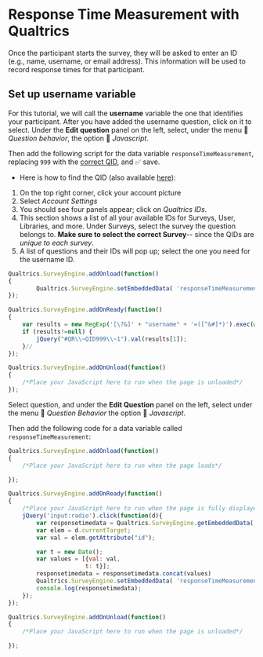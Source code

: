 # Response Time Measurement with Qualtrics

Once the participant starts the survey, they will be asked to enter an ID (e.g., name, username, or email address). This information will be used to record response times for that participant.

## Set up username variable

For this tutorial, we will call the **username** variable the one that identifies your participant. After you have added the username question, click on it to select. Under the **Edit question** panel on the left, select, under the menu :arrow_down_small: *Question behavior*, the option :radio_button: *Javascript*. 

Then add the following script for the data variable `responseTimeMeasurement`, replacing `999` with the [correct QID](https://www.qualtrics.com/support/integrations/api-integration/finding-qualtrics-ids/#LocatingQualtricsIDs), and :white_check_mark: save.

- Here is how to find the QID (also available [here](https://www.qualtrics.com/support/integrations/api-integration/finding-qualtrics-ids/#LocatingQualtricsIDs)):

1. On the top right corner, click your account picture
2. Select *Account Settings*
3. You should see four panels appear; click on *Qualtrics IDs*.
4. This section shows a list of all your available IDs for Surveys, User, Libraries, and more. Under Surveys, select the survey the question belongs to. **Make sure to select the correct Survey**-- since the QIDs are *unique to each survey*.
5. A list of questions and their IDs will pop up; select the one you need for the username ID.

```js
Qualtrics.SurveyEngine.addOnload(function()
{
    	Qualtrics.SurveyEngine.setEmbeddedData( 'responseTimeMeasurement', [{}]);
});

Qualtrics.SurveyEngine.addOnReady(function()
{
	var results = new RegExp('[\?&]' + "username" + '=([^&#]*)').exec(window.location.href);
	if (results!=null) {
		jQuery("#QR\\~QID999\\~1").val(results[1]);
	}//
});

Qualtrics.SurveyEngine.addOnUnload(function()
{
	/*Place your JavaScript here to run when the page is unloaded*/
});
```

Select question, and under the **Edit Question** panel on the left, select under the menu :arrow_down_small: *Question Behavior* the option :radio_button: *Javascript*.

Then add the following code for a data variable called `responseTimeMeasurement`:
```js
Qualtrics.SurveyEngine.addOnload(function()
{
	/*Place your JavaScript here to run when the page loads*/

});

Qualtrics.SurveyEngine.addOnReady(function()
{
	/*Place your JavaScript here to run when the page is fully displayed*/
    jQuery('input:radio').click(function(d){ 
        var responsetimedata = Qualtrics.SurveyEngine.getEmbeddedData('responseTimeMeasurement');
        var elem = d.currentTarget;
        var val = elem.getAttribute("id");

        var t = new Date();
        var values = [{val: val,
                      t: t}];    
        responsetimedata = responsetimedata.concat(values)
        Qualtrics.SurveyEngine.setEmbeddedData( 'responseTimeMeasurement', responsetimedata)
        console.log(responsetimedata);
    });
});

Qualtrics.SurveyEngine.addOnUnload(function()
{
	/*Place your JavaScript here to run when the page is unloaded*/

});
```
